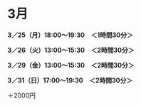 # 3月

**3／25（月）18:00〜19:30　＜1時間30分＞**

**3／26（火）13:00〜15:30　＜2時間30分＞**

**3／29（金）13:00〜15:30　＜2時間30分＞**

**3／31（日）17:00〜19:30　＜2時間30分＞**

＋2000円